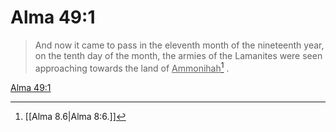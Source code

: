 # Alma 49:1

> And now it came to pass in the eleventh month of the nineteenth year, on the tenth day of the month, the armies of the Lamanites were seen approaching towards the land of <u>Ammonihah</u>[^a] .

[Alma 49:1](https://www.churchofjesuschrist.org/study/scriptures/bofm/alma/49?lang=eng&id=p1#p1)


[^a]: [[Alma 8.6|Alma 8:6.]]
